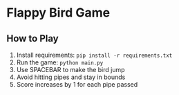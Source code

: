 # Flappy Bird Game

## How to Play
1. Install requirements: `pip install -r requirements.txt`
2. Run the game: `python main.py`
3. Use SPACEBAR to make the bird jump
4. Avoid hitting pipes and stay in bounds
5. Score increases by 1 for each pipe passed